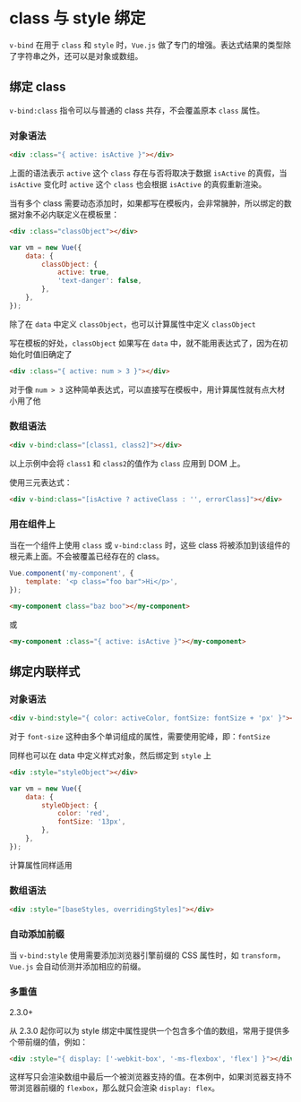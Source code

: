# class 与 style 绑定

`v-bind` 在用于 `class` 和 `style` 时，`Vue.js` 做了专门的增强。表达式结果的类型除了字符串之外，还可以是对象或数组。

## 绑定 class

`v-bind:class` 指令可以与普通的 class 共存，不会覆盖原本 `class` 属性。

### 对象语法

```html
<div :class="{ active: isActive }"></div>
```

上面的语法表示 `active` 这个 `class` 存在与否将取决于数据 `isActive` 的真假，当 `isActive` 变化时 `active` 这个 `class` 也会根据 `isActive` 的真假重新渲染。

当有多个 class 需要动态添加时，如果都写在模板内，会非常臃肿，所以绑定的数据对象不必内联定义在模板里：

```html
<div :class="classObject"></div>
```

```js
var vm = new Vue({
	data: {
		classObject: {
			active: true,
			'text-danger': false,
		},
	},
});
```

除了在 `data` 中定义 `classObject`，也可以计算属性中定义 `classObject`

写在模板的好处，`classObject` 如果写在 `data` 中，就不能用表达式了，因为在初始化时值旧确定了

```html
<div :class="{ active: num > 3 }"></div>
```

对于像 `num > 3` 这种简单表达式，可以直接写在模板中，用计算属性就有点大材小用了他

### 数组语法

```html
<div v-bind:class="[class1, class2]"></div>
```

以上示例中会将 `class1` 和 `class2`的值作为 `class` 应用到 DOM 上。

使用三元表达式：

```html
<div v-bind:class="[isActive ? activeClass : '', errorClass]"></div>
```

### 用在组件上

当在一个组件上使用 `class` 或 `v-bind:class` 时，这些 class 将被添加到该组件的根元素上面。不会被覆盖已经存在的 class。

```js
Vue.component('my-component', {
	template: '<p class="foo bar">Hi</p>',
});
```

```html
<my-component class="baz boo"></my-component>
```

或

```html
<my-component :class="{ active: isActive }"></my-component>
```

## 绑定内联样式

### 对象语法

```html
<div v-bind:style="{ color: activeColor, fontSize: fontSize + 'px' }"></div>
```

对于 `font-size` 这种由多个单词组成的属性，需要使用驼峰，即：`fontSize`

同样也可以在 data 中定义样式对象，然后绑定到 `style` 上

```html
<div :style="styleObject"></div>
```

```js
var vm = new Vue({
	data: {
		styleObject: {
			color: 'red',
			fontSize: '13px',
		},
	},
});
```

计算属性同样适用

### 数组语法

```html
<div :style="[baseStyles, overridingStyles]"></div>
```

### 自动添加前缀

当 `v-bind:style` 使用需要添加浏览器引擎前缀的 CSS 属性时，如 `transform`，`Vue.js` 会自动侦测并添加相应的前缀。

### 多重值

<version>2.3.0+</version>

从 2.3.0 起你可以为 style 绑定中属性提供一个包含多个值的数组，常用于提供多个带前缀的值，例如：

```html
<div :style="{ display: ['-webkit-box', '-ms-flexbox', 'flex'] }"></div>
```

这样写只会渲染数组中最后一个被浏览器支持的值。在本例中，如果浏览器支持不带浏览器前缀的 `flexbox`，那么就只会渲染 `display: flex`。
